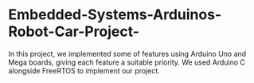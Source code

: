 # Embedded-Systems-Arduinos-Robot-Car-Project-
In this project, we implemented some of features using Arduino Uno and Mega  boards, giving each feature a suitable priority. We used Arduino C alongside FreeRTOS  to implement our project.
